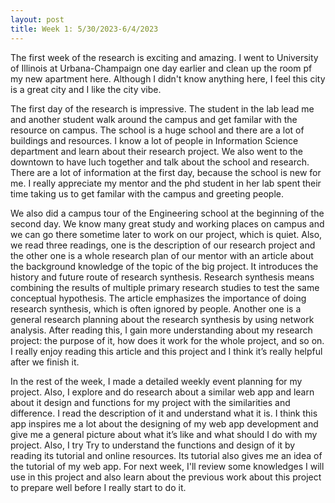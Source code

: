 ```yaml
---
layout: post
title: Week 1: 5/30/2023-6/4/2023
---
```

The first week of the research is exciting and amazing. I went to University of Illinois at Urbana-Champaign one day earlier and clean up the room pf my new apartment here. Although I didn't know anything here, I feel this city is a great city and I like the city vibe. 

The first day of the research is impressive. The student in the lab lead me and another student walk around the campus and get familar with the resource on campus. The school is a huge school and there are a lot of buildings and resources. I know a lot of people in Information Science department and learn about their research project. We also went to the downtown to have luch together and talk about the school and research. There are a lot of information at the first day, because the school is new for me. I really appreciate my mentor and the phd student in her lab spent their time taking us to get familar with the campus and greeting people. 

We also did a campus tour of the Engineering school at the beginning of the second day. We know many great study and working places on campus and we can go there sometime later to work on our project, which is quiet. Also, we read three readings, one is the description of our research project and the other one is a whole research plan of our mentor with an article about the background knowledge of the topic of the big project. It introduces the history and future route of research synthesis. Research synthesis means combining the results of multiple primary research studies to test the same conceptual hypothesis. The article emphasizes the importance of doing research synthesis, which is often ignored by people. Another one is a general research planning about the research synthesis by using network analysis. After reading this, I gain more understanding about my research project: the purpose of it, how does it work for the whole project, and so on. I really enjoy reading this article and this project and I think it’s really helpful after we finish it. 
  
In the rest of the week, I made a detailed weekly event planning for my project. Also, I explore and do research about a similar web app and learn about it design and functions for my project with the similarities and difference. I read the description of it and understand what it is. I think this app inspires me a lot about the designing of my web app development and give me a general picture about what it’s like and what should I do with my project. Also, I try Try to understand the functions and design of it by reading its tutorial and online resources. Its tutorial also gives me an idea of the tutorial of my web app. For next week, I'll review some knowledges I will use in this project and also learn about the previous work about this project to prepare well before I really start to do it.
  





